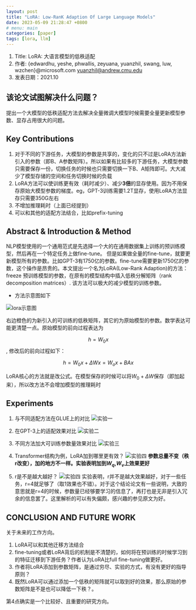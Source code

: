 ```yaml
---
layout: post
title: "LoRA: Low-RanK Adaption Of Large Language Models"
date: 2023-05-09 21:28:47 +0800
# menu: main
categories: [paper]
tags: [lora, llm]
---
```


1. Title: LoRA: 大语言模型的低秩适配
2. 作者: {edwardhu, yeshe, phwallis, zeyuana, yuanzhil, swang, luw, wzchen}@microsoft.com yuanzhil@andrew.cmu.edu
3. 发表日期：2021.10

## 该论文试图解决什么问题？

提出一个大模型的低秩适配方法去解决全量微调大模型时候需要全量更新模型参数、显存占用很大的问题。

## Key Contributions

1. 对于不同的下游任务，大模型的参数是共享的，变化的只不过是LoRA方法新引入的参数（即B、A参数矩阵）。所以如果有比较多的下游任务，大模型参数只需要保存一份，切换任务的时候也只需要切换一下B、A矩阵即可。大大减少了模型存储的空间和任务切换时候的负载
2. LoRA方法可以使训练更有效（耗时减少）、减少**3倍**的显存使用。因为不用保存原始大模型参数的梯度。eg，GPT-3训练需要1.2T显存，使用LoRA方法显存只需要350G左右
3. 不增加推理耗时（上面已经提到）
4. 可以和其他的适配方法结合，比如prefix-tuning

## Abstract & Introduction & Method

NLP模型使用的一个通用范式是先选择一个大的在通用数据集上训练的预训练模型，然后再在一个特定任务上做fine-tune。 但是如果做全量的fine-tune，就要更新模型所有的参数。比如GPT-3有1750亿的参数。fine-tune需要更新1750亿的参数，这个操作是昂贵的。本文提出一个名为LoRA(Low-Rank Adaption)的方法：freeze 预训练模型的参数，在原有的模型结构中插入低秩分解矩阵（rank decomposition matrices）. 该方法可以极大的减少模型的训练参数。

+ 方法示意图如下

![lora示意图](/papers_lora/lora-1.png)

右边橙色的为新引入的可训练的低秩矩阵，其它的为原始模型的参数。数学表达可能更清楚一点。原始模型的前向过程表达为

$$h = W_0x$$, 修改后的前向过程如下：

$$h = W_0x+\Delta Wx=W_ox+BAx$$

LoRA核心的方法就是改公式。在模型保存的时候可以将$W_0+\Delta W$保存（即加起来），所以改方法不会增加模型的推理耗时

## Experiments

1. 与不同适配方法在GLUE上的对比
![实验一](/papers_lora/lora-2.png)

2. 在GPT-3上的适配效果对比
![实验二](/papers_lora/lora-3.png)

3. 不同方法加大可训练参数量效果对比
![实验三](/papers_lora/lora-4.png)

4. Transformer结构为例，LoRA加到哪里更有效？
![实验四](/papers_lora/lora-5.png)
**参数总量不变（秩r改变），加的地方不一样。实验表明加到$W_q$,$W_v$上效果更好**

5. r是不是越大越好？
![实验四](/papers_lora/lora-6.png)
实验表明，r并不是越大效果越好，对于一些任务，r=4就足够了（取1效果也不错）。对于这个结论论文有一些说明，大致的意思就是r=4的时候，参数量已经够要学习的信息了，再打也是无非是引入冗余的信息罢了。这里解析的可以有失偏颇，感兴趣的参见原文为好。

## CONCLUSION AND FUTURE WORK

关于未来的工作方向。

1. LoRA可以和其他迁移方法结合
2. fine-tuning或者LoRA背后的机制是不清楚的，如何将在预训练的时候学习到的特征迁移到下游任务？作者认为LoRA比full fine-tuning做更好。
3. 作者将LoRA添加到参数矩阵，是通过穷尽、实验的方式，有没有更好的指导原则？
4. 既然LoRA可以通过添加一个低秩的矩阵就可以取到好的效果，那么原始的参数矩阵是不是也可以降低一下秩？。

第4点确实是一个比较好、且重要的研究方向。
